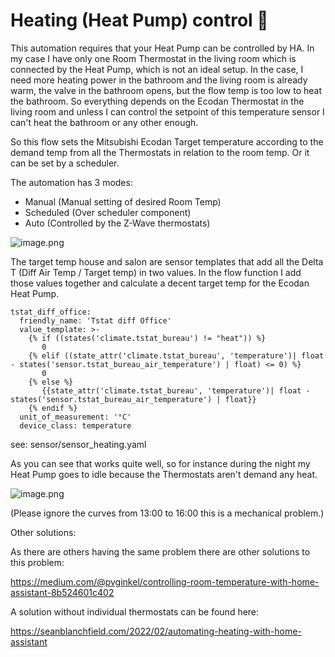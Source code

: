 Heating (Heat Pump) control 🎉️
================================

This automation requires that your Heat Pump can be controlled by HA. In my case I have only one Room Thermostat in the living room which is connected by the
Heat Pump, which is not an ideal setup. In the case, I need more heating power in the bathroom and the living room is already warm, the valve in the bathroom opens, but the flow temp is too low to heat the bathroom. 
So everything depends on the Ecodan Thermostat in the living room and unless I can control the setpoint of this temperature sensor I can't heat the bathroom or any other enough. 

So this flow sets the Mitsubishi Ecodan Target temperature according to the demand temp from all the Thermostats in relation
to the room temp. Or it can be set by a scheduler.

The automation has 3 modes:

- Manual (Manual setting of desired Room Temp)
- Scheduled (Over scheduler component)
- Auto (Controlled by the Z-Wave thermostats)

![image.png](./assets/1636369505842-image.png)

The target temp house and salon are sensor templates that add all the Delta T (Diff Air Temp / Target temp) in two values.
In the flow function I add those values together and calculate a decent target temp for the Ecodan Heat Pump.

    tstat_diff_office:
      friendly_name: 'Tstat diff Office'
      value_template: >-
        {% if ((states('climate.tstat_bureau') != "heat")) %}
           0
        {% elif ((state_attr('climate.tstat_bureau', 'temperature')| float - states('sensor.tstat_bureau_air_temperature') | float) <= 0) %}
           0
        {% else %}
           {{state_attr('climate.tstat_bureau', 'temperature')| float - states('sensor.tstat_bureau_air_temperature') | float}}
        {% endif %}
      unit_of_measurement: '°C'
      device_class: temperature
      
see: sensor/sensor_heating.yaml 

As you can see that works quite well, so for instance during the night my Heat Pump goes to idle because the Thermostats aren't demand any heat.

![image.png](./assets/1636369995222-image.png)

(Please ignore the curves from 13:00 to 16:00 this is a mechanical problem.)

Other solutions:

As there are others having the same problem there are other solutions to this problem:

https://medium.com/@pvginkel/controlling-room-temperature-with-home-assistant-8b524601c402

A solution without individual thermostats can be found here:

https://seanblanchfield.com/2022/02/automating-heating-with-home-assistant
